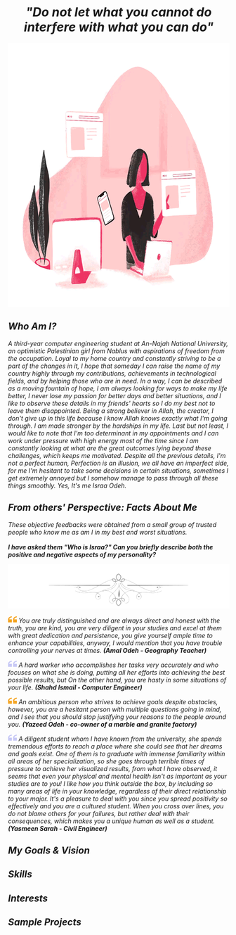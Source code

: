 <h1 align = "center"> <i> "Do not let what you cannot do interfere with what you can do" <i> </h1>
  <p align = "center"> <img src="Programmer.gif" alt="A GIF of a programmer" height = "600px"> </p>
  <h2> Who Am I? </h2>
  <p>  A third-year computer engineering student at An-Najah National University, an optimistic Palestinian girl from Nablus with aspirations of freedom from the      occupation. Loyal to my home country and constantly striving to be a part of the changes in it, I hope that someday I can raise the name of my country highly through   my contributions, achievements in technological fields, and by helping those who are in need. In a way, I can be described as a moving fountain of hope, I am always  looking for ways to make my life better, I never lose my passion for better days and better situations, and I like to observe these details in my friends' hearts so I do my best not to leave them disappointed. Being a strong believer in Allah, the creator, I don't give up in this life because I know Allah knows exactly what I'm going through. I am made stronger by the hardships in my life. Last but not least, I would like to note that I'm too determinant in my appointments and I can work under pressure with high energy most of the time since I am constantly looking at what are the great outcomes lying beyond these challenges, which keeps me motivated. Despite all the previous details, I'm not a perfect human, Perfection is an illusion, we all have an imperfect side, for me I'm hesitant to take some decisions in certain situations, sometimes I get extremely annoyed but I somehow manage to pass through all these things smoothly. Yes, It's me Israa Odeh. </p>
  <h2> From others' Perspective: Facts About Me </h2>
  <p> These objective feedbacks were obtained from a small group of trusted people who know me as am I in my best and worst situations.  <br> <br> <b> I have asked them "Who is Israa?" Can you briefly describe both the positive and negative aspects of my personality? </b> </p>
   <p> <img src="SeperatorLine.png" alt="An Image of a seperator line" width = "100%" height = "100px"> </p>
    <p> <img src="YellowQuotes.png" alt="An Image of Qoutes' Symbol" width = "20px" height = "16px"> You are truly distinguished and are always direct and honest with the truth, you are kind, you are very diligent in your studies and excel at them with great dedication and persistence, you give yourself ample time to enhance your capabilities, anyway, I would mention that you have trouble controlling your nerves at times. <b> (Amal Odeh - Geography Teacher) </b>  </p>
    <p> <img src="Quote_Symbol.png" alt="An Image of Qoutes' Symbol" width = "20px" height = "16px">  A hard worker who accomplishes her tasks very accurately and who focuses on what she is doing, putting all her efforts into achieving the best possible results, but On the other hand, you are hasty in some situations of your life. <b> (Shahd Ismail - Computer Engineer) </b> </p>
  <p> <img src="YellowQuotes.png" alt="An Image of Qoutes' Symbol" width = "20px" height = "16px">  An ambitious person who strives to achieve goals despite obstacles, however, you are a hesitant person with multiple questions going in mind, and I see that you should stop justifying your reasons to the people around you. <b> (Yazeed Odeh - co-owner of a marble and granite factory) </b>  </p>
   <p> <img src="Quote_Symbol.png" alt="An Image of Qoutes' Symbol" width = "20px" height = "16px">  A diligent student whom I have known from the university, she spends tremendous efforts to reach a place where she could see that her dreams and goals exist. One of them is to graduate with immense familiarity within all areas of her specialization, so she goes through terrible times of pressure to achieve her visualized results, from what I have observed, it seems that even your physical and mental health isn't as important as your studies are to you! I like how you think outside the box, by including so many areas of life in your knowledge, regardless of their direct relationship to your major. It's a pleasure to deal with you since you spread positivity so effectively and you are a cultured student. When you cross over lines, you do not blame others for your failures, but rather deal with their consequences, which makes you a unique human as well as a student. <b> (Yasmeen Sarah - Civil Engineer) </b> </p>
 
  <h2> My Goals & Vision </h2>
  <h2> Skills </h2>
  <h2> Interests </h2>
  <h2> Sample Projects </h2>
